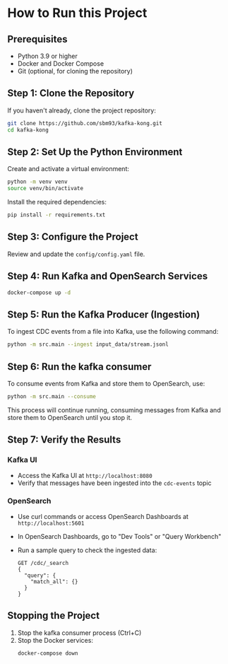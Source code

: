# How to Run this Project

## Prerequisites

- Python 3.9 or higher
- Docker and Docker Compose
- Git (optional, for cloning the repository)

## Step 1: Clone the Repository

If you haven't already, clone the project repository:

```bash
git clone https://github.com/sbm93/kafka-kong.git
cd kafka-kong
```

## Step 2: Set Up the Python Environment

Create and activate a virtual environment:

```bash
python -m venv venv
source venv/bin/activate
```

Install the required dependencies:

```bash
pip install -r requirements.txt
```

## Step 3: Configure the Project

Review and update the `config/config.yaml` file. 


## Step 4: Run Kafka and OpenSearch Services

```bash
docker-compose up -d
```

## Step 5: Run the Kafka Producer (Ingestion)

To ingest CDC events from a file into Kafka, use the following command:

```bash
python -m src.main --ingest input_data/stream.jsonl
```

## Step 6: Run the kafka consumer

To consume events from Kafka and store them to OpenSearch, use:

```bash
python -m src.main --consume
```

This process will continue running, consuming messages from Kafka and store them to OpenSearch until you stop it.

## Step 7: Verify the Results

### Kafka UI
- Access the Kafka UI at `http://localhost:8080`
- Verify that messages have been ingested into the `cdc-events` topic

### OpenSearch
- Use curl commands or access OpenSearch Dashboards at `http://localhost:5601`
- In OpenSearch Dashboards, go to "Dev Tools" or "Query Workbench"
- Run a sample query to check the ingested data:

  ```
  GET /cdc/_search
  {
    "query": {
      "match_all": {}
    }
  }
  ```

## Stopping the Project

1. Stop the kafka consumer process (Ctrl+C)
2. Stop the Docker services:
   ```bash
   docker-compose down
   ```
